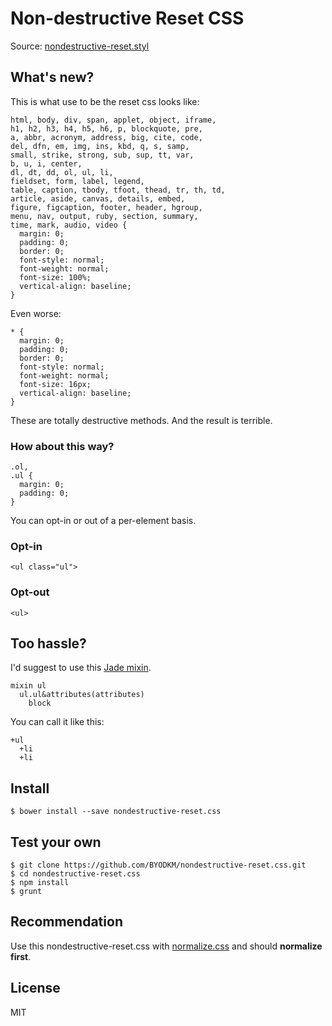 # Non-destructive Reset CSS

Source: [nondestructive-reset.styl](src/nondestructive-reset.styl)

## What's new?

This is what use to be the reset css looks like:

```
html, body, div, span, applet, object, iframe,
h1, h2, h3, h4, h5, h6, p, blockquote, pre,
a, abbr, acronym, address, big, cite, code,
del, dfn, em, img, ins, kbd, q, s, samp,
small, strike, strong, sub, sup, tt, var,
b, u, i, center,
dl, dt, dd, ol, ul, li,
fieldset, form, label, legend,
table, caption, tbody, tfoot, thead, tr, th, td,
article, aside, canvas, details, embed,
figure, figcaption, footer, header, hgroup,
menu, nav, output, ruby, section, summary,
time, mark, audio, video {
  margin: 0;
  padding: 0;
  border: 0;
  font-style: normal;
  font-weight: normal;
  font-size: 100%;
  vertical-align: baseline;
}
```

Even worse:

```
* {
  margin: 0;
  padding: 0;
  border: 0;
  font-style: normal;
  font-weight: normal;
  font-size: 16px;
  vertical-align: baseline;
}
```

These are totally destructive methods. And the result is terrible.

### How about this way?

```
.ol,
.ul {
  margin: 0;
  padding: 0;
}

```

You can opt-in or out of a per-element basis.

### Opt-in

```
<ul class="ul">
```
### Opt-out

```
<ul>
```

## Too hassle?

I'd suggest to use this [Jade mixin](helper/nondestructive-reset.jade).

```
mixin ul
  ul.ul&attributes(attributes)
    block
```

You can call it like this:

```
+ul
  +li
  +li
```

## Install

```
$ bower install --save nondestructive-reset.css
```

## Test your own

```
$ git clone https://github.com/BYODKM/nondestructive-reset.css.git
$ cd nondestructive-reset.css
$ npm install
$ grunt
```

## Recommendation

Use this nondestructive-reset.css with [normalize.css](https://github.com/necolas/normalize.css) and should **normalize first**.

## License

MIT
